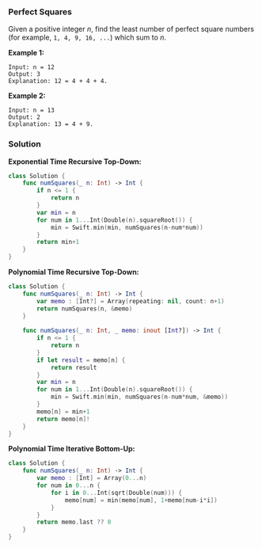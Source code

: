 
### Perfect Squares

Given a positive integer *n*, find the least number of perfect square numbers</br> 
(for example, `1, 4, 9, 16, ...`) which sum to *n*.

__Example 1:__
```
Input: n = 12
Output: 3 
Explanation: 12 = 4 + 4 + 4.
```
__Example 2:__
```
Input: n = 13
Output: 2
Explanation: 13 = 4 + 9.
```

### Solution
__Exponential Time Recursive Top-Down:__
```Swift
class Solution {
    func numSquares(_ n: Int) -> Int {
        if n <= 1 {
            return n
        }
        var min = n
        for num in 1...Int(Double(n).squareRoot()) {
            min = Swift.min(min, numSquares(n-num*num))
        }
        return min+1
    }
}
```
__Polynomial Time Recursive Top-Down:__
```Swift
class Solution {
    func numSquares(_ n: Int) -> Int {
        var memo : [Int?] = Array(repeating: nil, count: n+1)
        return numSquares(n, &memo)
    }
    
    func numSquares(_ n: Int, _ memo: inout [Int?]) -> Int {
        if n <= 1 {
            return n
        }
        if let result = memo[n] {
            return result
        }
        var min = n
        for num in 1...Int(Double(n).squareRoot()) {
            min = Swift.min(min, numSquares(n-num*num, &memo))
        }
        memo[n] = min+1
        return memo[n]!
    }
}
```
__Polynomial Time Iterative Bottom-Up:__
```Swift
class Solution {
    func numSquares(_ n: Int) -> Int {
        var memo : [Int] = Array(0...n)
        for num in 0...n {
            for i in 0...Int(sqrt(Double(num))) {
                memo[num] = min(memo[num], 1+memo[num-i*i])
            }
        }
        return memo.last ?? 0
    }
}
```